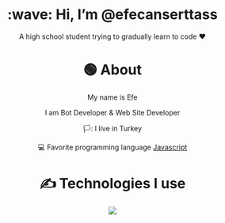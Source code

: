 <div align="center">
<h1> :wave: Hi, I’m @efecanserttass </h1>
<p> A high school student trying to gradually learn to code ❤ </p>
  
<h1> 🟢 About </h1>
  <p>  My name is Efe </p>
  <p>  I am Bot Developer & Web Site Developer </p>
  <p> 🏳️: I live in Turkey </p>
  <p> 💻 Favorite programming language <a href="https://tr.wikipedia.org/wiki/JavaScript"> Javascript </a> </p>


<h1> ✍ Technologies I use </h1>
<img src="https://skillicons.dev/icons?i=js,ts,cs,react,nodejs,mongodb,html,css,vscode,atom,discord&theme=dark" />
